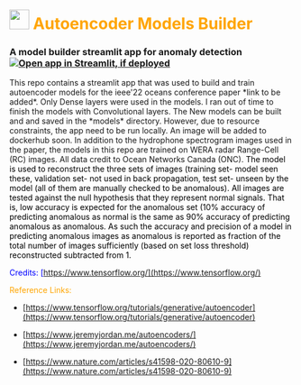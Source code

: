 <h1  style="color:orange"> <img src="https://theaisummer.com/static/6f5e6b0110a7231a9f70cdf0df9190a0/f4094/topic-autoencoders.png" width=35  height=35 />  Autoencoder  Models Builder
 </h1> 

### A model builder streamlit app for  anomaly detection [![Open app in Streamlit, if deployed](https://static.streamlit.io/badges/streamlit_badge_black_white.svg)](https://share.streamlit.io/ze-sys/autoencoder_model_builder/main/app.py)


<a>
This repo contains a streamlit app that was used to build and train autoencoder models for the ieee'22 oceans conference paper *link to be added*. 
Only Dense layers were used in the models. I ran out of time to finish the models with Convolutional layers. 
The New models can be built and and saved in the *models* directory. However, due to resource constraints, the app need to be run locally. An image will be added to dockerhub soon.
In addition to the hydrophone spectrogram images used in the paper, the models in this repo are trained on WERA radar Range-Cell (RC) images. All data credit to Ocean Networks Canada (ONC).
</a>

<span style="color:black" >
               The model is used to reconstruct the three sets of images (training set- model seen these,
               validation set- not used in back propagation, test set- unseen by the model (all of them are manually 
              checked to be anomalous).
              All images are tested  against the null hypothesis that they represent normal signals. That is, low accuracy is 
              expected for the anomalous set (10% accuracy of predicting anomalous as normal is the same as 90% accuracy of 
              predicting anomalous as anomalous. As such the accuracy and precision of a model  
              in predicting anomalous images as anomalous is reported as fraction of the total number of images 
              sufficiently (based on set loss threshold) reconstructed  subtracted from 1.
</span>

<span style="color:blue" > Credits: [https://www.tensorflow.org/](https://www.tensorflow.org/)
        
</span>



<span style="color:orange" > Reference Links:

 - [https://www.tensorflow.org/tutorials/generative/autoencoder](https://www.tensorflow.org/tutorials/generative/autoencoder)

  - [https://www.jeremyjordan.me/autoencoders/](https://www.jeremyjordan.me/autoencoders/)

   - [https://www.nature.com/articles/s41598-020-80610-9](https://www.nature.com/articles/s41598-020-80610-9)

 </span>